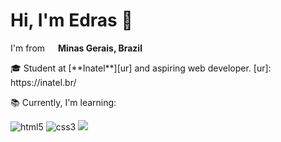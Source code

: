 <h1>Hi, I'm Edras 👋</h1>
<p>I'm from <img src="https://em-content.zobj.net/thumbs/160/twitter/141/flag-for-brazil_1f1e7-1f1f7.png" width="13"/> <b>Minas Gerais, Brazil</b></p>
<p>🎓 Student at [**Inatel**][ur] and aspiring web developer. [ur]: https://inatel.br/
</p>

📚 Currently, I'm learning:

<p> 
  <img alt="html5" src="https://img.shields.io/badge/HTML5-E34F26?style=for-the-badge&logo=html5&logoColor=white"/>
  <img alt="css3" src="https://img.shields.io/badge/CSS3-1572B6?style=for-the-badge&logo=css3&logoColor=white"/>
  <img src="https://img.shields.io/badge/javascript-F7DF1E?style=for-the-badge&logo=javascript&logoColor=black">
</p>

